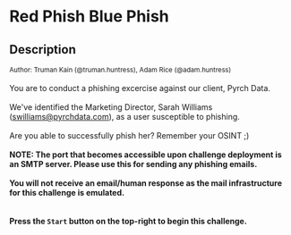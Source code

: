 # Red Phish Blue Phish

## Description

<small>Author: Truman Kain (@truman.huntress), Adam Rice (@adam.huntress)</small><br><br>You are to conduct a phishing excercise against our client, Pyrch Data.  <br> <br> We've identified the Marketing Director, Sarah Williams (swilliams@pyrchdata.com), as a user susceptible to phishing. <br> <br> Are you able to successfully phish her? Remember your OSINT ;) <br> <br> <b>NOTE: The port that becomes accessible upon challenge deployment is an SMTP server. Please use this for sending any phishing emails.</b> <br> <br> <b>You will not receive an email/human response as the mail infrastructure for this challenge is emulated.</b> <br> <br> <br> <b>Press the <code>Start</code> button on the top-right to begin this challenge.</b>


